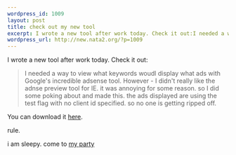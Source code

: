 ```yaml
--- 
wordpress_id: 1009
layout: post
title: check out my new tool
excerpt: I wrote a new tool after work today. Check it out:I needed a way to view what keywords woudl display what ads with Google's incredible adsense tool. However - I didn't really like the adnse preview tool for IE. it was annoying for some reason. so I did some poking about and made this. the ads displayed are using the test flag with no client id specified. so no one is getting ...
wordpress_url: http://new.nata2.org/?p=1009
---
```

<p>I wrote a new tool after work today. Check it out:</p><blockquote>I needed a way to view what keywords woudl display what ads with Google's incredible adsense tool. However - I didn't really like the adnse preview tool for IE. it was annoying for some reason. so I did some poking about and made this. the ads displayed are using the test flag with no client id specified. so no one is getting ripped off. </blockquote><p>You can download it <a href="http://dopeman.org/aqt/" target="_self">here</a>.</p><p>rule. </p><p>i am sleepy. come to <a href="http://www.drugpenismachine.com/" target="_self">my party</a></p>
